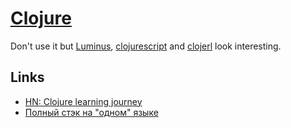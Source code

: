 # [Clojure](https://clojure.org)
Don't use it but [Luminus](http://www.luminusweb.net/), [clojurescript](https://github.com/clojure/clojurescript) and [clojerl](https://github.com/clojerl/clojerl) look interesting.

## Links
- [HN: Clojure learning journey](https://news.ycombinator.com/item?id=16412050)
- [Полный стэк на "одном" языке](https://www.youtube.com/watch?v=b-Eq4YV4uwc&feature=youtu.be)